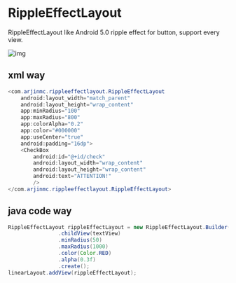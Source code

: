 # RippleEffectLayout
RippleEffectLayout like Android 5.0 ripple effect for button, support every view.

![img](sample.gif)

## xml way
```java
<com.arjinmc.rippleeffectlayout.RippleEffectLayout
    android:layout_width="match_parent"
    android:layout_height="wrap_content"
    app:minRadius="100"
    app:maxRadius="800"
    app:colorAlpha="0.2"
    app:color="#000000"
    app:useCenter="true"
    android:padding="16dp">
    <CheckBox
        android:id="@+id/check"
        android:layout_width="wrap_content"
        android:layout_height="wrap_content"
        android:text="ATTENTION!"
        />
</com.arjinmc.rippleeffectlayout.RippleEffectLayout>
```

## java code way
```java
RippleEffectLayout rippleEffectLayout = new RippleEffectLayout.Builder(this)
                .childView(textView)
                .minRadius(50)
                .maxRadius(1000)
                .color(Color.RED)
                .alpha(0.3f)
                .create();
linearLayout.addView(rippleEffectLayout);
```